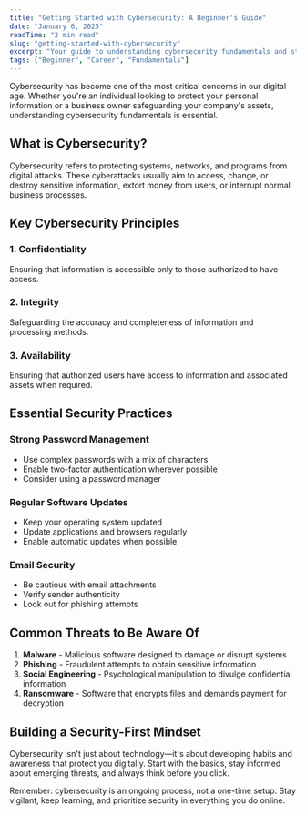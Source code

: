 ```yaml
---
title: "Getting Started with Cybersecurity: A Beginner's Guide"
date: "January 6, 2025"
readTime: "2 min read"
slug: "getting-started-with-cybersecurity"
excerpt: "Your guide to understanding cybersecurity fundamentals and starting your career journey."
tags: ["Beginner", "Career", "Fundamentals"]
---
```


Cybersecurity has become one of the most critical concerns in our digital age. Whether you're an individual looking to protect your personal information or a business owner safeguarding your company's assets, understanding cybersecurity fundamentals is essential.

## What is Cybersecurity?

Cybersecurity refers to protecting systems, networks, and programs from digital attacks. These cyberattacks usually aim to access, change, or destroy sensitive information, extort money from users, or interrupt normal business processes.

## Key Cybersecurity Principles

### 1\. Confidentiality

Ensuring that information is accessible only to those authorized to have access.

### 2\. Integrity

Safeguarding the accuracy and completeness of information and processing methods.

### 3\. Availability

Ensuring that authorized users have access to information and associated assets when required.

## Essential Security Practices

### Strong Password Management

- Use complex passwords with a mix of characters
- Enable two-factor authentication wherever possible
- Consider using a password manager

### Regular Software Updates

- Keep your operating system updated
- Update applications and browsers regularly
- Enable automatic updates when possible

### Email Security

- Be cautious with email attachments
- Verify sender authenticity
- Look out for phishing attempts

## Common Threats to Be Aware Of

1. **Malware** - Malicious software designed to damage or disrupt systems
2. **Phishing** - Fraudulent attempts to obtain sensitive information
3. **Social Engineering** - Psychological manipulation to divulge confidential information
4. **Ransomware** - Software that encrypts files and demands payment for decryption

## Building a Security-First Mindset

Cybersecurity isn't just about technology—it's about developing habits and awareness that protect you digitally. Start with the basics, stay informed about emerging threats, and always think before you click.

Remember: cybersecurity is an ongoing process, not a one-time setup. Stay vigilant, keep learning, and prioritize security in everything you do online.